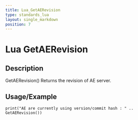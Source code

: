 ```yaml
---
title: Lua_GetAERevision
type: standards_lua
layout: single_markdown
position: 7
---
```


# Lua GetAERevision

## Description

GetAERevision() Returns the revision of AE server.

## Usage/Example

```
print("AE are currently using version/commit hash : " .. GetAERevision())
```
